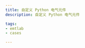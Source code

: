```yaml
---
title: 自定义 Python 电气元件
description: 自定义 Python 电气元件

tags:
- emtlab
- cases

---
```


<!-- import DocCardList from '@theme/DocCardList';

<DocCardList /> -->